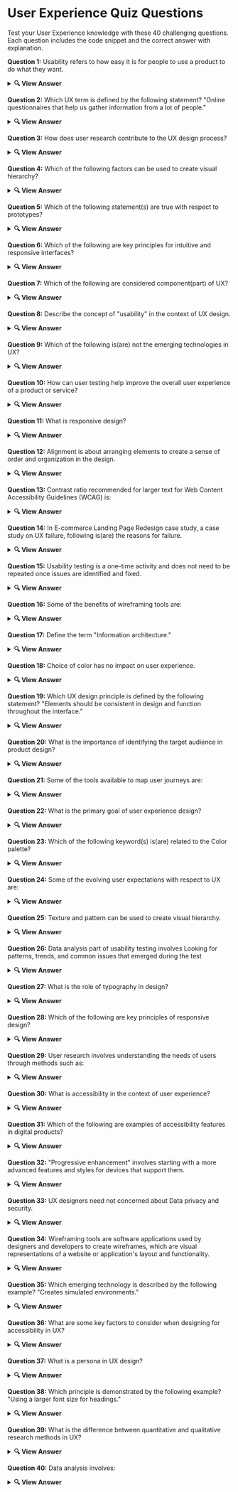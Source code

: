 # User Experience Quiz Questions

Test your User Experience knowledge with these 40 challenging questions. Each question includes the code snippet and the correct answer with explanation.

**Question 1:** Usability refers to how easy it is for people to use a product to do what they want.

<details> <summary><b>🔍 View Answer</b></summary>
✅ Answer:<br><br>

<p align="center">
✔️ true
</p>

</details>

**Question 2:** Which UX term is defined by the following statement? "Online questionnaires that help us gather information from a lot of people."

<details> <summary><b>🔍 View Answer</b></summary>
✅ Answer: <br><br>

<p align="center">
✔️ Surveys
</p>

</details>

**Question 3:** How does user research contribute to the UX design process?

<details> <summary><b>🔍 View Answer</b></summary>
✅ Answer: <br><br>
<p align="center">
✔️ By providing understanding into user behaviour and preferences
✔️ By reducing website loading time
</p>

</details>

**Question 4:** Which of the following factors can be used to create visual hierarchy?

<details> <summary><b>🔍 View Answer</b></summary>
✅ Answer: <br><br>
<p align="center">✔️ All of the above</p>

</details>

**Question 5:** Which of the following statement(s) are true with respect to prototypes?

<details> <summary><b>🔍 View Answer</b></summary>
✅ Answer: <br><br>

<p align="center">
✔️ It is an essential part of the design process.<br>
✔️ It is easy to modify and iterate based on feedback.<br>
✔️ It is used to validate design concepts and ideas early in the design process.
</p>

</details>

**Question 6:** Which of the following are key principles for intuitive and responsive interfaces?

<details> <summary><b>🔍 View Answer</b></summary>
✅ Answer: <br><br>

<p align="center">
✔️ Simplicity<br>
✔️ Feedback<br>
✔️ Accessibility<br>
✔️ User Testing
</p>

</details>

**Question 7:** Which of the following are considered component(part) of UX?

<details> <summary><b>🔍 View Answer</b></summary>
✅ Answer: <br><br>
<p align="center">
✔️ Information Architecture<br>
✔️ Content approach
</p>

</details>

**Question 8:** Describe the concept of "usability" in the context of UX design.

<details> <summary><b>🔍 View Answer</b></summary>
✅ Answer: <br><br>
<p align="center">
✔️ The degree to which a product can be used by specified users to achieve goals effectively, efficiently, and satisfactorily.
</p>

</details>

**Question 9:** Which of the following is(are) not the emerging technologies in UX?

<details> <summary><b>🔍 View Answer</b></summary>
✅ Answer:  <br><br>
<p align="center">✔️ Traditional Forms</p>

</details>

**Question 10:** How can user testing help improve the overall user experience of a product or service?

<details> <summary><b>🔍 View Answer</b></summary>
✅ Answer: <br><br>

<p align="center">
✔️ By identifying usability issues and gathering feedback from real users
</p>

</details>

**Question 11:** What is responsive design?

<details> <summary><b>🔍 View Answer</b></summary>
✅ Answer: <br><br>

<p align="center">
✔️ Designing a website that adapts to different screen sizes and devices
</p>
</details>

**Question 12:** Alignment is about arranging elements to create a sense of order and organization in the design.

<details> <summary><b>🔍 View Answer</b></summary>
✅ Answer: <br><br>

<p align="center">
✔️ true
</p>

</details>

**Question 13:** Contrast ratio recommended for larger text for Web Content Accessibility Guidelines (WCAG) is:

<details> <summary><b>🔍 View Answer</b></summary>
✅ Answer: <br><br>

<p align="center">
✔️ 3:1
</p>

</details>

**Question 14:** In E-commerce Landing Page Redesign case study, a case study on UX failure, following is(are) the reasons for failure.

<details> <summary><b>🔍 View Answer</b></summary>
✅ Answer: <br><br>
<p align="center">
✔️ Lack of Clear Call to Action (CTA)<br>
✔️ Overwhelming Design<br>
✔️ Slow Loading Time
</p>

</details>

**Question 15:** Usability testing is a one-time activity and does not need to be repeated once issues are identified and fixed.
<details> <summary><b>🔍 View Answer</b></summary>
✅ Answer: <br><br>
<p align="center">
✔️ false
</p>

</details>

**Question 16:** Some of the benefits of wireframing tools are:

<details> <summary><b>🔍 View Answer</b></summary>
✅ Answer:  <br><br>
<p align="center">
✔️ Visualization<br>
✔️ Efficiency<br>
✔️ Consistency
</p>

</details>

**Question 17:** Define the term "Information architecture."

<details> <summary><b>🔍 View Answer</b></summary>
✅ Answer: <br><br>

<p align="center">
✔️ The organization and structure of information in a system.
</p>

</details>

**Question 18:** Choice of color has no impact on user experience.

<details> <summary><b>🔍 View Answer</b></summary>
✅ Answer: <br><br>
<p align="center">✔️ false</p>

</details>

**Question 19:** Which UX design principle is defined by the following statement? "Elements should be consistent in design and function throughout the interface."

<details> <summary><b>🔍 View Answer</b></summary>
✅ Answer: <br><br>

<p align="center">
✔️ Consistency
</p>

</details>

**Question 20:** What is the importance of identifying the target audience in product design?

<details> <summary><b>🔍 View Answer</b></summary>
✅ Answer: <br><br>
<p align="center">✔️ It ensures the product meets the specific needs of a particular group of users.</p>

</details>

**Question 21:** Some of the tools available to map user journeys are:

<details> <summary><b>🔍 View Answer</b></summary>
✅ Answer: <br><br>
<p align="center">
✔️ Flowcharts<br>
✔️ Diagrams<br>
✔️ Storyboards
</p>

</details>

**Question 22:** What is the primary goal of user experience design?

<details> <summary><b>🔍 View Answer</b></summary>
✅ Answer: <br><br>

<p align="center">
✔️ Improve user satisfaction
</p>

</details>

**Question 23:** Which of the following keyword(s) is(are) related to the Color palette?

<details> <summary><b>🔍 View Answer</b></summary>
✅ Answer: <br><br>
<p align="center">
✔️ Contrast<br>
✔️ Accessibility
</p>

</details>

**Question 24:** Some of the evolving user expectations with respect to UX are:

<details> <summary><b>🔍 View Answer</b></summary>
✅ Answer:  <br><br>
<p align="center">
✔️ Speed<br>
✔️ Inclusivity<br>
✔️ Data Privacy
</p>

</details>

**Question 25:** Texture and pattern can be used to create visual hierarchy.

<details> <summary><b>🔍 View Answer</b></summary>
✅ Answer: <br><br>
<p align="center">✔️ true</p>

</details>

**Question 26:** Data analysis part of usability testing involves Looking for patterns, trends, and common issues that emerged during the test

<details> <summary><b>🔍 View Answer</b></summary>
✅ Answer: <br><br>
<p align="center">✔️ true</p>

</details>

**Question 27:** What is the role of typography in design?

<details> <summary><b>🔍 View Answer</b></summary>
✅ Answer: <br><br>

<p align="center">
✔️ To create visual hierarchy and enhance readability
</p>

</details>

**Question 28:** Which of the following are key principles of responsive design?

<details> <summary><b>🔍 View Answer</b></summary>
✅ Answer: <br><br>
<p align="center">
✔️ Fluid grids<br>
✔️ Flexible images<br>
✔️ Media queries
</p>

</details>

**Question 29:** User research involves understanding the needs of users through methods such as:

<details> <summary><b>🔍 View Answer</b></summary>
✅ Answer: <br><br>
<p align="center">
✔️ Surveys<br>
✔️ Interviews<br>
✔️ Usability testing
</p>

</details>

**Question 30:** What is accessibility in the context of user experience?

<details> <summary><b>🔍 View Answer</b></summary>
✅ Answer:  <br><br>
<p align="center">✔️ The ability of a product to be used by people with disabilities.
</p>

</details>

**Question 31:** Which of the following are examples of accessibility features in digital products?

<details> <summary><b>🔍 View Answer</b></summary>
✅ Answer: <br><br>

<p align="center">
✔️ Keyboard navigation<br>
✔️ Text-to-speech functionality
</p>

</details>

**Question 32:** "Progressive enhancement" involves starting with a more advanced features and styles for devices that support them.

<details> <summary><b>🔍 View Answer</b></summary>
✅ Answer: <br><br>
<p align="center">✔️ false</p>

</details>

**Question 33:** UX designers need not concerned about Data privacy and security.

<details> <summary><b>🔍 View Answer</b></summary>
✅ Answer: <br><br>

<p align="center">
✔️ false
</p>

</details>

**Question 34:** Wireframing tools are software applications used by designers and developers to create wireframes, which are visual representations of a website or application's layout and functionality.

<details> <summary><b>🔍 View Answer</b></summary>
✅ Answer: <br><br>
<p align="center">✔️ true</p>

</details>

**Question 35:** Which emerging technology is described by the following example? "Creates simulated environments."

<details> <summary><b>🔍 View Answer</b></summary>
✅ Answer: <br><br>
<p align="center">✔️ Virtual Reality (VR)</p>

</details>

**Question 36:** What are some key factors to consider when designing for accessibility in UX?

<details> <summary><b>🔍 View Answer</b></summary>
✅ Answer: <br><br>
<p align="center">✔️ Color contrast, keyboard navigation, and screen reader compatibility</p>

</details>

**Question 37:** What is a persona in UX design?

<details> <summary><b>🔍 View Answer</b></summary>
✅ Answer:  <br><br>

<p align="center">
✔️ A fictional character representing a user group, used to make design decisions.
</p>

</details>

**Question 38:** Which principle is demonstrated by the following example? "Using a larger font size for headings."

<details> <summary><b>🔍 View Answer</b></summary>
✅ Answer: <br><br>
<p align="center">✔️ ize</p>

</details>

**Question 39:** What is the difference between quantitative and qualitative research methods in UX?

<details> <summary><b>🔍 View Answer</b></summary>
✅ Answer: <br><br>
<p align="center">✔️ Quantitative research focuses on numbers and qualitative research focuses on text or images.<br>
✔️ Quantitative research uses surveys, while qualitative research uses interviews.
</p>

</details>

**Question 40:** Data analysis involves:

<details> <summary><b>🔍 View Answer</b></summary>
✅ Answer: <br><br>
<p align="center">✔️ Both A&B</p>

</details>